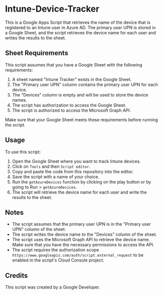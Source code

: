 # Intune-Device-Tracker
This is a Google Apps Script that retrieves the name of the device that is registered to an Intune user in Azure AD. The primary user UPN is stored in a Google Sheet, and the script retrieves the device name for each user and writes the results to the sheet.

## Sheet Requirements
This script assumes that you have a Google Sheet with the following requirements:

1. A sheet named "Intune Tracker" exists in the Google Sheet.
2. The "Primary user UPN" column contains the primary user UPN for each device.
3. The "Devices" column is empty and will be used to store the device names.
4. The script has authorization to access the Google Sheet.
5. The script is authorized to access the Microsoft Graph API.

Make sure that your Google Sheet meets these requirements before running the script.

## Usage
To use this script:

1. Open the Google Sheet where you want to track Intune devices.
2. Click on `Tools` and then `Script editor`.
3. Copy and paste the code from this repository into the editor.
4. Save the script with a name of your choice.
5. Run the `getAzureDevices` function by clicking on the play button or by going to Run > `getAzureDevices`.
6. The script will retrieve the device name for each user and write the results to the sheet.

## Notes
* The script assumes that the primary user UPN is in the "Primary user UPN" column of the sheet.
* The script writes the device name to the "Devices" column of the sheet.
* The script uses the Microsoft Graph API to retrieve the device name. Make sure that you have the necessary permissions to access the API.
* The script requires the authorization scope `https://www.googleapis.com/auth/script.external_request` to be enabled in the script's Cloud Console project.

## Credits
This script was created by a Google Developer.
